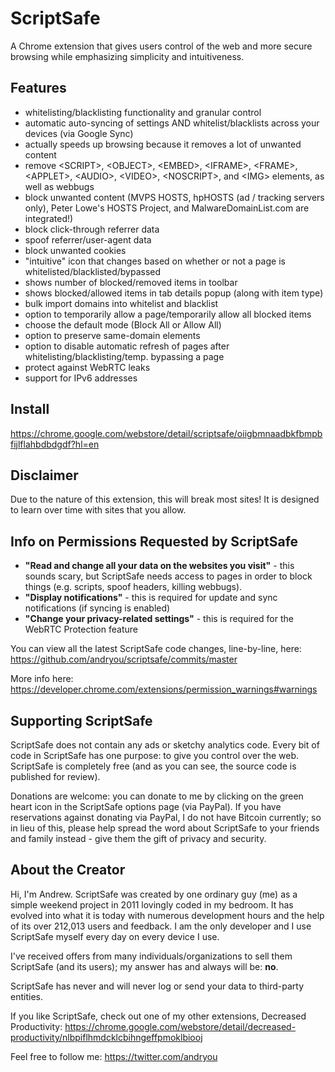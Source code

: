 # ScriptSafe
A Chrome extension that gives users control of the web and more secure browsing while emphasizing simplicity and intuitiveness.

## Features
* whitelisting/blacklisting functionality and granular control
* automatic auto-syncing of settings AND whitelist/blacklists across your devices (via Google Sync)
* actually speeds up browsing because it removes a lot of unwanted content
* remove &lt;SCRIPT&gt;, &lt;OBJECT&gt;, &lt;EMBED&gt;, &lt;IFRAME&gt;, &lt;FRAME&gt;, &lt;APPLET&gt;, &lt;AUDIO&gt;, &lt;VIDEO&gt;, &lt;NOSCRIPT&gt;, and &lt;IMG&gt; elements, as well as webbugs
* block unwanted content (MVPS HOSTS, hpHOSTS (ad / tracking servers only), Peter Lowe's HOSTS Project, and MalwareDomainList.com are integrated!)
* block click-through referrer data
* spoof referrer/user-agent data
* block unwanted cookies
* "intuitive" icon that changes based on whether or not a page is whitelisted/blacklisted/bypassed
* shows number of blocked/removed items in toolbar
* shows blocked/allowed items in tab details popup (along with item type)
* bulk import domains into whitelist and blacklist
* option to temporarily allow a page/temporarily allow all blocked items
* choose the default mode (Block All or Allow All)
* option to preserve same-domain elements
* option to disable automatic refresh of pages after whitelisting/blacklisting/temp. bypassing a page
* protect against WebRTC leaks
* support for IPv6 addresses

## Install
https://chrome.google.com/webstore/detail/scriptsafe/oiigbmnaadbkfbmpbfijlflahbdbdgdf?hl=en

## Disclaimer
Due to the nature of this extension, this will break most sites! It is designed to learn over time with sites that you allow.

## Info on Permissions Requested by ScriptSafe
* **"Read and change all your data on the websites you visit"** - this sounds scary, but ScriptSafe needs access to pages in order to block things (e.g. scripts, spoof headers, killing webbugs).
* **"Display notifications"** - this is required for update and sync notifications (if syncing is enabled)
* **"Change your privacy-related settings"** - this is required for the WebRTC Protection feature

You can view all the latest ScriptSafe code changes, line-by-line, here: https://github.com/andryou/scriptsafe/commits/master

More info here: https://developer.chrome.com/extensions/permission_warnings#warnings

## Supporting ScriptSafe
ScriptSafe does not contain any ads or sketchy analytics code. Every bit of code in ScriptSafe has one purpose: to give you control over the web. ScriptSafe is completely free (and as you can see, the source code is published for review).

Donations are welcome: you can donate to me by clicking on the green heart icon in the ScriptSafe options page (via PayPal). If you have reservations against donating via PayPal, I do not have Bitcoin currently; so in lieu of this, please help spread the word about ScriptSafe to your friends and family instead - give them the gift of privacy and security.

## About the Creator
Hi, I'm Andrew. ScriptSafe was created by one ordinary guy (me) as a simple weekend project in 2011 lovingly coded in my bedroom. It has evolved into what it is today with numerous development hours and the help of its over 212,013 users and feedback. I am the only developer and I use ScriptSafe myself every day on every device I use.

I've received offers from many individuals/organizations to sell them ScriptSafe (and its users); my answer has and always will be: **no**.

ScriptSafe has never and will never log or send your data to third-party entities.

If you like ScriptSafe, check out one of my other extensions, Decreased Productivity: https://chrome.google.com/webstore/detail/decreased-productivity/nlbpiflhmdcklcbihngeffpmoklbiooj

Feel free to follow me: https://twitter.com/andryou